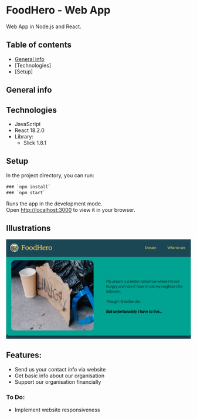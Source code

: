 # FoodHero - Web App

Web App in Node.js and React.

## Table of contents
* [General info](#general-info)
* [Technologies]
* [Setup]

## General info

## Technologies
* JavaScript
* React 18.2.0
* Library:
    * Slick 1.8.1
## Setup
In the project directory, you can run:

```
### `npm install`
### `npm start`
```

Runs the app in the development mode.\
Open [http://localhost:3000](http://localhost:3000) to view it in your browser.

## Illustrations
![](public/readmeIllustration.png)

## Features:
* Send us your contact info via website
* Get basic info about our organisation
* Support our organisation financially


### To Do:
* Implement website responsiveness




